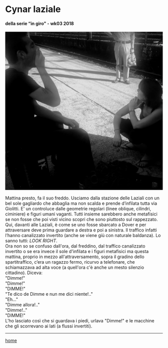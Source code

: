 # Cynar laziale

#### della serie “in giro" - wk03 2018  
![](/interarete076.png "Trenino Giallo - stazione")  

Mattina presto, fa il suo freddo. Usciamo dalla stazione delle Laziali con un bel sole gagliardo che abbaglia ma non scalda e prende d’infilata tutta via Giolitti. E' un controluce dalle geometrie regolari (linee oblique, cilindri, ciminiere) e figuri umani vaganti. Tutti insieme sarebbero anche metafisici se non fosse che poi visti vicino scopri che sono piuttosto sul rappezzato.  
Qui, davanti alle Laziali, è come se uno fosse sbarcato a Dover e per attraversare deve prima guardare a destra e poi a sinistra. Il traffico infatti l’hanno canalizzato invertito (anche se viene giù con naturale baldanza). Lo sanno tutti: *LOOK RIGHT*.  
Ora non so se confuso dall'ora, dal freddino, dal traffico canalizzato invertito o se era invece il sole d'infilata e i figuri metafisici ma questa mattina, proprio in mezzo all'attraversamento, sopra il gradino dello spartitraffico, c’era un ragazzo fermo, ricurvo a telefonare, che schiamazzava ad alta voce (a quell'ora c'è anche un mesto silenzio cittadino). Diceva:  
"Dimme!"  
"Dimme!"  
"DIMME!"  
"Te dico de Dimme e nun me dici niente!.."  
"Eh..."  
"Dimme allora!.."  
"Dimme!.."  
"DIMME!"  
L’ho lasciato così che si guardava i piedi, urlava "Dimme!" e le macchine che gli scorrevano ai lati (a flussi invertiti).  

---  
[home](/interarete.md) 